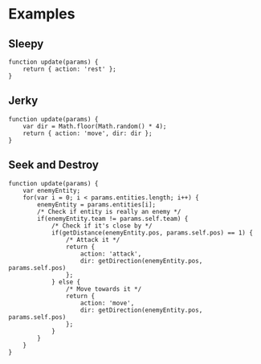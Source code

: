 # Examples

## Sleepy

    function update(params) {
        return { action: 'rest' };    
    }

## Jerky
    
    function update(params) {
        var dir = Math.floor(Math.random() * 4);  
        return { action: 'move', dir: dir };
    }

## Seek and Destroy

    function update(params) {
        var enemyEntity;
        for(var i = 0; i < params.entities.length; i++) {
            enemyEntity = params.entities[i];
            /* Check if entity is really an enemy */
            if(enemyEntity.team != params.self.team) {
                /* Check if it's close by */
                if(getDistance(enemyEntity.pos, params.self.pos) == 1) {
                    /* Attack it */
                    return {
                        action: 'attack',
                        dir: getDirection(enemyEntity.pos, params.self.pos)
                    };
                } else {
                    /* Move towards it */
                    return { 
                        action: 'move', 
                        dir: getDirection(enemyEntity.pos, params.self.pos)
                    };
                }
            }
        }
    }
